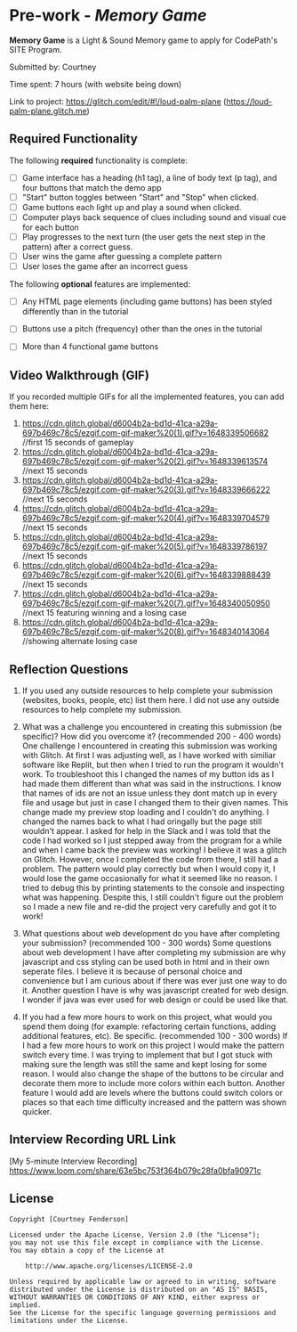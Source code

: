 # Pre-work - *Memory Game*

**Memory Game** is a Light & Sound Memory game to apply for CodePath's SITE Program. 

Submitted by: Courtney

Time spent:  7 hours (with website being down)

Link to project: https://glitch.com/edit/#!/loud-palm-plane (https://loud-palm-plane.glitch.me)

## Required Functionality

The following **required** functionality is complete:

* [ ] Game interface has a heading (h1 tag), a line of body text (p tag), and four buttons that match the demo app
* [ ] "Start" button toggles between "Start" and "Stop" when clicked. 
* [ ] Game buttons each light up and play a sound when clicked. 
* [ ] Computer plays back sequence of clues including sound and visual cue for each button
* [ ] Play progresses to the next turn (the user gets the next step in the pattern) after a correct guess. 
* [ ] User wins the game after guessing a complete pattern
* [ ] User loses the game after an incorrect guess

The following **optional** features are implemented:

* [ ] Any HTML page elements (including game buttons) has been styled differently than in the tutorial
* [ ] Buttons use a pitch (frequency) other than the ones in the tutorial
* [ ] More than 4 functional game buttons



## Video Walkthrough (GIF)

If you recorded multiple GIFs for all the implemented features, you can add them here:
1. https://cdn.glitch.global/d6004b2a-bd1d-41ca-a29a-697b469c78c5/ezgif.com-gif-maker%20(1).gif?v=1648339506682 //first 15 seconds of gameplay
2. https://cdn.glitch.global/d6004b2a-bd1d-41ca-a29a-697b469c78c5/ezgif.com-gif-maker%20(2).gif?v=1648339613574 //next 15 seconds
3. https://cdn.glitch.global/d6004b2a-bd1d-41ca-a29a-697b469c78c5/ezgif.com-gif-maker%20(3).gif?v=1648339666222 //next 15 seconds
4. https://cdn.glitch.global/d6004b2a-bd1d-41ca-a29a-697b469c78c5/ezgif.com-gif-maker%20(4).gif?v=1648339704579 //next 15 seconds
5. https://cdn.glitch.global/d6004b2a-bd1d-41ca-a29a-697b469c78c5/ezgif.com-gif-maker%20(5).gif?v=1648339786197 //next 15 seconds
6. https://cdn.glitch.global/d6004b2a-bd1d-41ca-a29a-697b469c78c5/ezgif.com-gif-maker%20(6).gif?v=1648339888439 //next 15 seconds
7. https://cdn.glitch.global/d6004b2a-bd1d-41ca-a29a-697b469c78c5/ezgif.com-gif-maker%20(7).gif?v=1648340050950 //next 15 featuring winning and a losing case
8. https://cdn.glitch.global/d6004b2a-bd1d-41ca-a29a-697b469c78c5/ezgif.com-gif-maker%20(8).gif?v=1648340143064 //showing alternate losing case
## Reflection Questions
1. If you used any outside resources to help complete your submission (websites, books, people, etc) list them here. 
I did not use any outside resources to help complete my submission.

2. What was a challenge you encountered in creating this submission (be specific)? How did you overcome it? (recommended 200 - 400 words) 
    One challenge I encountered in creating this submission was working with Glitch. 
At first I was adjusting well, as I have worked with similiar software like Replit, but then when I tried to run the program it wouldn't work. 
To troubleshoot this I changed the names of my button ids as I had made them different than what was said in the instructions. 
I know that names of ids are not an issue unless they dont match up in every file and usage but just in case I changed them to their given names.
This change made my preview stop loading and I couldn't do anything. I changed the names back to what I had oringally but the page still wouldn't appear. 
I asked for help in the Slack and I was told that the code I had worked so I just stepped away from the program for a while and when I came back the preview was working! I believe it was a glitch on Glitch.
However, once I completed the code from there, I still had a problem. The pattern would play correctly but when I would copy it, I would lose the game occasionally for what it seemed like no reason.
I tried to debug this by printing statements to the console and inspecting what was happening. Despite this, I still couldn't figure out the problem so I made a new file and re-did the project very carefully and got it to work!



3. What questions about web development do you have after completing your submission? (recommended 100 - 300 words) 
Some questions about web development I have after completing my submission are why javascript and css styling can be used both in html and in their own seperate files. I believe it is because of personal choice and convenience but I am 
curious about if there was ever just one way to do it. Another question I have is why was javascript created for web design. I wonder if java was ever used for web design or could be used like that.

4. If you had a few more hours to work on this project, what would you spend them doing (for example: refactoring certain functions, adding additional features, etc). Be specific. (recommended 100 - 300 words) 
If I had a few more hours to work on this project I would make the pattern switch every time. I was trying to implement that but I got stuck with making sure the length was still the same and kept losing for some reason. I would also change the shape of the buttons to be circular and decorate them more to include more colors within each button.
Another feature I would add are levels where the buttons could switch colors or places so that each time difficulty increased and the pattern was shown quicker.



## Interview Recording URL Link

[My 5-minute Interview Recording] https://www.loom.com/share/63e5bc753f364b079c28fa0bfa90971c 


## License

    Copyright [Courtney Fenderson]

    Licensed under the Apache License, Version 2.0 (the "License");
    you may not use this file except in compliance with the License.
    You may obtain a copy of the License at

        http://www.apache.org/licenses/LICENSE-2.0

    Unless required by applicable law or agreed to in writing, software
    distributed under the License is distributed on an "AS IS" BASIS,
    WITHOUT WARRANTIES OR CONDITIONS OF ANY KIND, either express or implied.
    See the License for the specific language governing permissions and
    limitations under the License.


